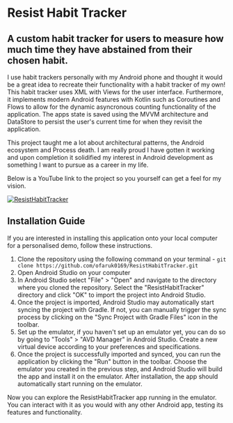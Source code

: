 ﻿# Resist Habit Tracker
## A custom habit tracker for users to measure how much time they have abstained from their chosen habit.  

I use habit trackers personally with my Android phone and thought it would be a great idea to recreate their functionality with a habit tracker of my own! This habit tracker uses XML with Views for the user interface. Furthermore, it implements modern Android features with Kotlin such as Coroutines and Flows to allow for the dynamic asyncronous counting functionality of the application. The apps state is saved using the MVVM architecture and DataStore to persist the user's current time for when they revisit the application. 

This project taught me a lot about architectural patterns, the Android ecosystem and Process death. I am really proud I have gotten it working and upon completion it solidified my interest in Android development as something I want to pursue as a career in my life. 

Below is a YouTube link to the project so you yourself can get a feel for my vision. 

[![ResistHabitTracker](https://img.youtube.com/vi/M9-UF7ztn6A/0.jpg)](https://www.youtube.com/shorts/M9-UF7ztn6A)

## Installation Guide

If you are interested in installing this application onto your local computer for a personalised demo, follow these instructions. 

1. Clone the repository using the following command on your terminal - `git clone https://github.com/ofaruk0169/ResistHabitTracker.git`
2. Open Android Studio on your computer
3. In Android Studio select "File" > "Open" and navigate to the directory where you cloned the repository. Select the "ResistHabitTracker" directory and click "OK" to import the project into Android Studio.
4. Once the project is imported, Android Studio may automatically start syncing the project with Gradle. If not, you can manually trigger the sync process by clicking on the "Sync Project with Gradle Files" icon in the toolbar.
5. Set up the emulator, if you haven't set up an emulator yet, you can do so by going to "Tools" > "AVD Manager" in Android Studio. Create a new virtual device according to your preferences and specifications.
6. Once the project is successfully imported and synced, you can run the application by clicking the "Run" button in the toolbar. Choose the emulator you created in the previous step, and Android Studio will build the app and install it on the emulator. After installation, the app should automatically start running on the emulator.

Now you can explore the ResistHabitTracker app running in the emulator. You can interact with it as you would with any other Android app, testing its features and functionality.

